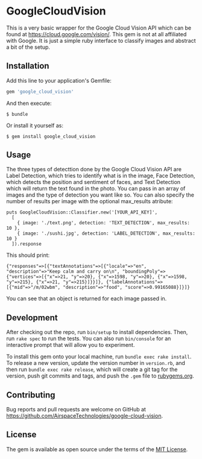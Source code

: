 # GoogleCloudVision

This is a very basic wrapper for the Google Cloud Vision API which can be found at https://cloud.google.com/vision/. This gem is not at all affiliated with Google. It is just a simple ruby interface to classify images and abstract a bit of the setup.

## Installation

Add this line to your application's Gemfile:

```ruby
gem 'google_cloud_vision'
```

And then execute:

    $ bundle

Or install it yourself as:

    $ gem install google_cloud_vision

## Usage
The three types of detecttion done by the Google Cloud Vision API are Label Detection, which tries to identify what is in the image, Face Detection, which detects the position and sentiment of faces, and Text Detection which will return the text found in the photo. You can pass in an array of images and the type of detection you want like so. You can also specify the number of results per image with the optional max_results atribute:

```
puts GoogleCloudVision::Classifier.new('[YOUR_API_KEY]',
  [
    { image: './text.png', detection: 'TEXT_DETECTION', max_results: 10 },
    { image: './sushi.jpg', detection: 'LABEL_DETECTION', max_results: 10 }
  ]).response
```

This should print:

```
{"responses"=>[{"textAnnotations"=>[{"locale"=>"en", "description"=>"Keep calm and carry on\n", "boundingPoly"=>{"vertices"=>[{"x"=>21, "y"=>20}, {"x"=>1598, "y"=>20}, {"x"=>1598, "y"=>215}, {"x"=>21, "y"=>215}]}}]}, {"labelAnnotations"=>[{"mid"=>"/m/02wbm", "description"=>"food", "score"=>0.99165088}]}]}
```
You can see that an object is returned for each image passed in.
## Development

After checking out the repo, run `bin/setup` to install dependencies. Then, run `rake spec` to run the tests. You can also run `bin/console` for an interactive prompt that will allow you to experiment.

To install this gem onto your local machine, run `bundle exec rake install`. To release a new version, update the version number in `version.rb`, and then run `bundle exec rake release`, which will create a git tag for the version, push git commits and tags, and push the `.gem` file to [rubygems.org](https://rubygems.org).

## Contributing

Bug reports and pull requests are welcome on GitHub at https://github.com/AirspaceTechnologies/google-cloud-vision.


## License

The gem is available as open source under the terms of the [MIT License](http://opensource.org/licenses/MIT).


